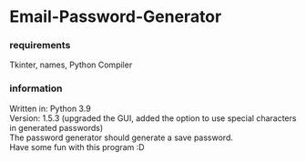 # Email-Password-Generator
### requirements
Tkinter, names, Python Compiler <br>
### information
Written in: Python 3.9 <br>
Version: 1.5.3 (upgraded the GUI, added the option to use special characters in generated passwords) <br>
The password generator should generate a save password. <br>
Have some fun with this program :D
